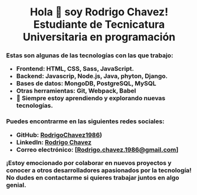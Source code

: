<div id="header" aling= "center">
<div align= "center>
  <img src= "https://media.giphy.com/media/qgQUggAC3Pfv687qPC/giphy.gif" width="200">
<h1 align= "center"> Hola 👋 soy Rodrigo Chavez! Estudiante de Tecnicatura Universitaria en programación</h1>
 </div> 
<h3>
Estas son algunas de las tecnologías con las que trabajo:

- Frontend: HTML, CSS, Sass, JavaScript.
- Backend: Javascrip, Node.js, Java, phyton, Django.
- Bases de datos: MongoDB, PostgreSQL, MySQL
- Otras herramientas: Git, Webpack, Babel
- 🚀 Siempre estoy aprendiendo y explorando nuevas tecnologías.</h3>

<h3>Puedes encontrarme en las siguientes redes sociales:

- GitHub: [RodrigoChavez1986]([https://github.com/RodrigoChavez1986]))
- LinkedIn: [Rodrigo Chavez](www.linkedin.com/in/-rodrigo-chavez)
- Correo electrónico: [Rodrigo.chavez.1986@gmail.com]

¡Estoy emocionado por colaborar en nuevos proyectos y conocer a otros desarrolladores apasionados por la tecnología! No dudes en contactarme si quieres trabajar juntos en algo genial.</h3>
